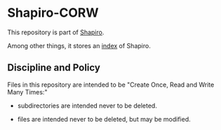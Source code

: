 Shapiro-CORW
============

This repository is part of
[Shapiro](https://github.com/dmparrishphd/Shapiro).

Among other things, it stores an
[index](./Files/0/index.md)
of Shapiro.

Discipline and Policy
---------------------

Files in this repository are intended to be "Create Once, Read and Write Many Times:"

 - subdirectories are intended never to be deleted.

 - files are intended never to be deleted, but may be modified.
